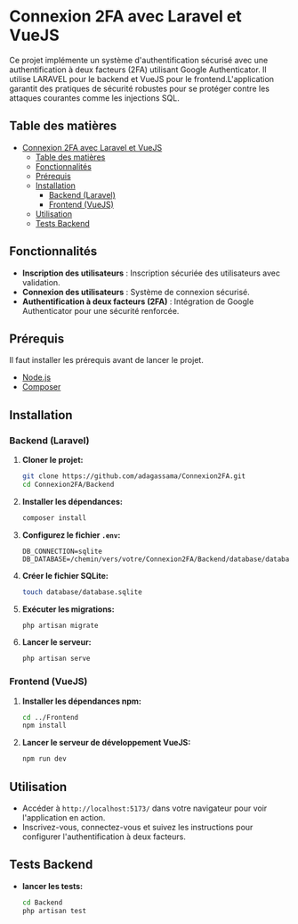 # Connexion 2FA avec Laravel et VueJS

Ce projet implémente un système d'authentification sécurisé avec une authentification à deux facteurs (2FA) utilisant Google Authenticator. Il utilise LARAVEL pour le backend et VueJS pour le frontend.L'application garantit des pratiques de sécurité robustes pour se protéger contre les attaques courantes comme les injections SQL.

## Table des matières
- [Connexion 2FA avec Laravel et VueJS](#connexion-2fa-avec-laravel-et-vuejs)
  - [Table des matières](#table-des-matières)
  - [Fonctionnalités](#fonctionnalités)
  - [Prérequis](#prérequis)
  - [Installation](#installation)
    - [Backend (Laravel)](#backend-laravel)
    - [Frontend (VueJS)](#frontend-vuejs)
  - [Utilisation](#utilisation)
  - [Tests Backend](#tests-backend)

## Fonctionnalités

- **Inscription des utilisateurs** : Inscription sécuriée des utilisateurs avec validation.
- **Connexion des utilisateurs** : Système de connexion sécurisé.
- **Authentification à deux facteurs (2FA)** : Intégration de Google Authenticator pour une sécurité renforcée.

## Prérequis

Il faut installer les prérequis avant de lancer le projet.

- [Node.js](https://nodejs.org/)
- [Composer](https://getcomposer.org/)

## Installation

### Backend (Laravel)
1. **Cloner le projet:**
    ```bash
    git clone https://github.com/adagassama/Connexion2FA.git
    cd Connexion2FA/Backend
    ```
2. **Installer les dépendances:**
    ```bash
    composer install
    ```
3. **Configurez le fichier `.env`:**
    ```env
    DB_CONNECTION=sqlite
    DB_DATABASE=/chemin/vers/votre/Connexion2FA/Backend/database/database.sqlite
    ```
4. **Créer le fichier SQLite:**
    ```bash
    touch database/database.sqlite
    ```
5. **Exécuter les migrations:**
    ```bash
    php artisan migrate
    ```
6. **Lancer le serveur:**
    ```bash
    php artisan serve
    ```
### Frontend (VueJS)

1. **Installer les dépendances npm:**
    ```bash
    cd ../Frontend
    npm install
2. **Lancer le serveur de développement VueJS:**
    ```bash
    npm run dev
    ```
## Utilisation
- Accéder à `http://localhost:5173/` dans votre navigateur pour voir l'application en action.
- Inscrivez-vous, connectez-vous et suivez les instructions pour configurer l'authentification à deux facteurs.

## Tests Backend 
- **lancer les tests:**
    ```bash
    cd Backend
    php artisan test
    ```